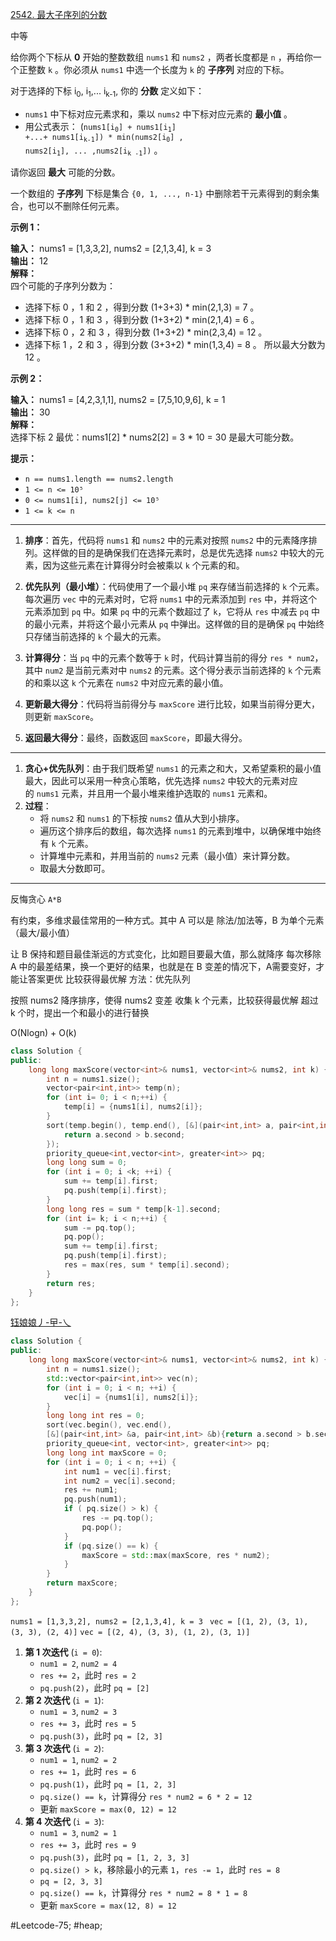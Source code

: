 [2542. 最大子序列的分数](https://leetcode.cn/problems/maximum-subsequence-score/)

中等

给你两个下标从 **0** 开始的整数数组 `nums1` 和 `nums2` ，两者长度都是 `n` ，再给你一个正整数 `k` 。你必须从 `nums1` 中选一个长度为 `k` 的 **子序列** 对应的下标。

对于选择的下标 i<sub>0</sub>, i<sub>1</sub>,... i<sub>k-1</sub>, 你的 **分数** 定义如下：

- `nums1` 中下标对应元素求和，乘以 `nums2` 中下标对应元素的 **最小值** 。
- 用公式表示： (<code>nums1[i<sub>0</sub>] + nums1[i<sub>1</sub>] +...+ nums1[i<sub>k-1</sub>]) * min(nums2[i<sub>0</sub>] , nums2[i<sub>1</sub>], ... ,nums2[i<sub>k -1</sub>])</code> 。

请你返回 **最大** 可能的分数。

一个数组的 **子序列** 下标是集合 `{0, 1, ..., n-1}` 中删除若干元素得到的剩余集合，也可以不删除任何元素。

**示例 1：**

**输入：** nums1 = [1,3,3,2], nums2 = [2,1,3,4], k = 3  
**输出：** 12  
**解释：**  
四个可能的子序列分数为：  
- 选择下标 0 ，1 和 2 ，得到分数 (1+3+3) * min(2,1,3) = 7 。
- 选择下标 0 ，1 和 3 ，得到分数 (1+3+2) * min(2,1,4) = 6 。
- 选择下标 0 ，2 和 3 ，得到分数 (1+3+2) * min(2,3,4) = 12 。
- 选择下标 1 ，2 和 3 ，得到分数 (3+3+2) * min(1,3,4) = 8 。
所以最大分数为 12 。

**示例 2：**

**输入：** nums1 = [4,2,3,1,1], nums2 = [7,5,10,9,6], k = 1  
**输出：** 30  
**解释：**  
选择下标 2 最优：nums1[2] * nums2[2] = 3 * 10 = 30 是最大可能分数。

**提示：**

- `n == nums1.length == nums2.length`
- `1 <= n <= 10⁵`
- `0 <= nums1[i], nums2[j] <= 10⁵`
- `1 <= k <= n`
---- ----
1. **排序**：首先，代码将 `nums1` 和 `nums2` 中的元素对按照 `nums2` 中的元素降序排列。这样做的目的是确保我们在选择元素时，总是优先选择 `nums2` 中较大的元素，因为这些元素在计算得分时会被乘以 `k` 个元素的和。

2. **优先队列（最小堆）**：代码使用了一个最小堆 `pq` 来存储当前选择的 `k` 个元素。每次遍历 `vec` 中的元素对时，它将 `nums1` 中的元素添加到 `res` 中，并将这个元素添加到 `pq` 中。如果 `pq` 中的元素个数超过了 `k`，它将从 `res` 中减去 `pq` 中的最小元素，并将这个最小元素从 `pq` 中弹出。这样做的目的是确保 `pq` 中始终只存储当前选择的 `k` 个最大的元素。

3. **计算得分**：当 `pq` 中的元素个数等于 `k` 时，代码计算当前的得分 `res * num2`，其中 `num2` 是当前元素对中 `nums2` 的元素。这个得分表示当前选择的 `k` 个元素的和乘以这 `k` 个元素在 `nums2` 中对应元素的最小值。

4. **更新最大得分**：代码将当前得分与 `maxScore` 进行比较，如果当前得分更大，则更新 `maxScore`。

5. **返回最大得分**：最终，函数返回 `maxScore`，即最大得分。

----

1. **贪心+优先队列**：由于我们既希望 `nums1` 的元素之和大，又希望乘积的最小值最大，因此可以采用一种贪心策略，优先选择 `nums2` 中较大的元素对应的 `nums1` 元素，并且用一个最小堆来维护选取的 `nums1` 元素和。
2. **过程**：
    - 将 `nums2` 和 `nums1` 的下标按 `nums2` 值从大到小排序。
    - 遍历这个排序后的数组，每次选择 `nums1` 的元素到堆中，以确保堆中始终有 `k` 个元素。
    - 计算堆中元素和，并用当前的 `nums2` 元素（最小值）来计算分数。
    - 取最大分数即可。

----

反悔贪心 `A*B`

有约束，多维求最佳常用的一种方式。其中 A 可以是 除法/加法等，B 为单个元素（最大/最小值）

让 B 保持和题目最佳渐远的方式变化，比如题目要最大值，那么就降序
每次移除 A 中的最差结果，换一个更好的结果，也就是在 B 变差的情况下，A需要变好，才能让答案更优
比较获得最优解
方法：优先队列

按照 nums2 降序排序，使得 nums2 变差
收集 k 个元素，比较获得最优解
超过 k 个时，提出一个和最小的进行替换

O(Nlogn) + O(k)

```cpp
class Solution {
public:
    long long maxScore(vector<int>& nums1, vector<int>& nums2, int k) {
        int n = nums1.size();
        vector<pair<int,int>> temp(n);
        for (int i= 0; i < n;++i) {
            temp[i] = {nums1[i], nums2[i]};
        }
        sort(temp.begin(), temp.end(), [&](pair<int,int> a, pair<int,int> b){
            return a.second > b.second;
        });
        priority_queue<int,vector<int>, greater<int>> pq;
        long long sum = 0;
        for (int i = 0; i <k; ++i) {
            sum += temp[i].first;
            pq.push(temp[i].first);
        }
        long long res = sum * temp[k-1].second;
        for (int i= k; i < n;++i) {
            sum -= pq.top();
            pq.pop();
            sum += temp[i].first;
            pq.push(temp[i].first);
            res = max(res, sum * temp[i].second);
        }
        return res;
    }
};
```

[钰娘娘丿-曱-乀](https://leetcode.cn/problems/maximum-subsequence-score/solutions/2103910/yu-niang-niang-2542-zui-da-zi-xu-lie-de-vdxv6/)
```cpp
class Solution {
public:
    long long maxScore(vector<int>& nums1, vector<int>& nums2, int k) {
        int n = nums1.size();
        std::vector<pair<int,int>> vec(n);
        for (int i = 0; i < n; ++i) {
            vec[i] = {nums1[i], nums2[i]};
        }
        long long int res = 0;
        sort(vec.begin(), vec.end(),
        [&](pair<int,int> &a, pair<int,int> &b){return a.second > b.second;});
        priority_queue<int, vector<int>, greater<int>> pq;
        long long int maxScore = 0;
        for (int i = 0; i < n; ++i) {
            int num1 = vec[i].first;
            int num2 = vec[i].second;
            res += num1;
            pq.push(num1);
            if ( pq.size() > k) {
                res -= pq.top();
                pq.pop();
            }
            if (pq.size() == k) {
                maxScore = std::max(maxScore, res * num2);
            }
        }
        return maxScore;
    }
};
```

`nums1 = [1,3,3,2], nums2 = [2,1,3,4], k = 3 `
`vec = [(1, 2), (3, 1), (3, 3), (2, 4)]`
`vec = [(2, 4), (3, 3), (1, 2), (3, 1)]`

1. **第 1 次迭代** (`i = 0`):
    - `num1 = 2`, `num2 = 4`
    - `res += 2`，此时 `res = 2`
    - `pq.push(2)`，此时 `pq = [2]`
2. **第 2 次迭代** (`i = 1`):
    - `num1 = 3`, `num2 = 3`
    - `res += 3`，此时 `res = 5`
    - `pq.push(3)`，此时 `pq = [2, 3]`
3. **第 3 次迭代** (`i = 2`):
    - `num1 = 1`, `num2 = 2`
    - `res += 1`，此时 `res = 6`
    - `pq.push(1)`，此时 `pq = [1, 2, 3]`
    - `pq.size() == k`，计算得分 `res * num2 = 6 * 2 = 12`
    - 更新 `maxScore = max(0, 12) = 12`
4. **第 4 次迭代** (`i = 3`):
    - `num1 = 3`, `num2 = 1`
    - `res += 3`，此时 `res = 9`
    - `pq.push(3)`，此时 `pq = [1, 2, 3, 3]`
    - `pq.size() > k`，移除最小的元素 `1`，`res -= 1`，此时 `res = 8`
    - `pq = [2, 3, 3]`
    - `pq.size() == k`，计算得分 `res * num2 = 8 * 1 = 8`
    - 更新 `maxScore = max(12, 8) = 12`

#Leetcode-75; #heap;
